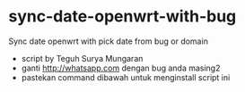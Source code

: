 # sync-date-openwrt-with-bug
Sync date openwrt with pick date from bug or domain

- script by Teguh Surya Mungaran
- ganti http://whatsapp.com dengan bug anda masing2
- pastekan command dibawah untuk menginstall script ini


